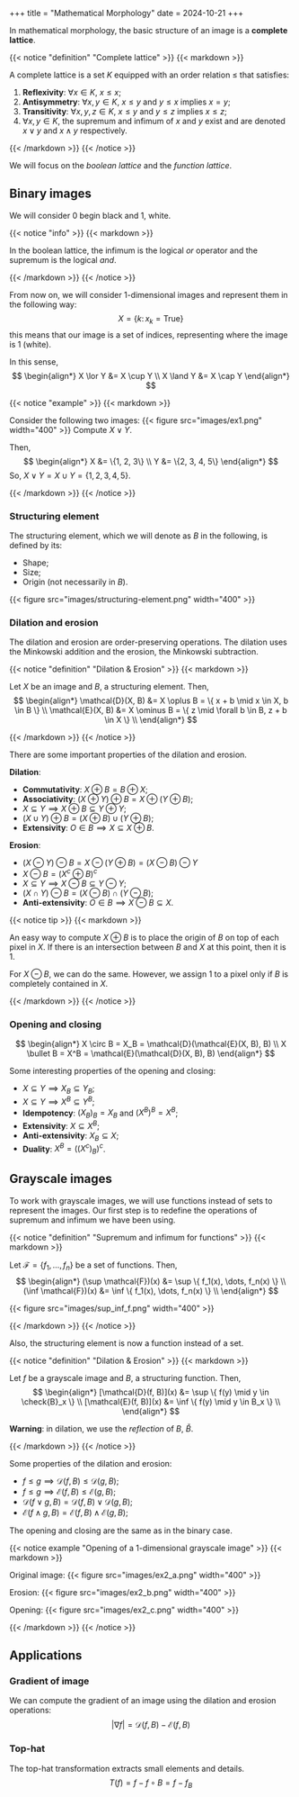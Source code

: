 +++
title = "Mathematical Morphology"
date = 2024-10-21
+++

In mathematical morphology, the basic structure of an image is a **complete lattice**.

{{< notice "definition" "Complete lattice" >}}
{{< markdown >}}

A complete lattice is a set $K$ equipped with an order relation $\leq$ that satisfies:

1. **Reflexivity**: $\forall x \in K$, $x \leq x$;
2. **Antisymmetry**: $\forall x, y \in K$, $x \leq y$ and $y \leq x$ implies $x = y$;
3. **Transitivity**: $\forall x, y, z \in K$, $x \leq y$ and $y \leq z$ implies $x \leq z$;
4. $\forall x, y \in K$, the supremum and infimum of $x$ and $y$ exist and are denoted $x \lor y$ and $x \land y$ respectively.

{{< /markdown >}}
{{< /notice >}}

We will focus on the *boolean lattice* and the *function lattice*.

## Binary images

We will consider 0 begin black and 1, white.

{{< notice "info" >}}
{{< markdown >}}

In the boolean lattice, the infimum is the logical *or* operator and the supremum is the logical *and*.

{{< /markdown >}}
{{< /notice >}}

From now on, we will consider 1-dimensional images and represent them in the following way:
$$
X = \{k \colon x_k = \mathrm{True}\}
$$
this means that our image is a set of indices, representing where the image is 1 (white).

In this sense,
$$
\begin{align*}
X \lor Y &= X \cup Y \\
X \land Y &= X \cap Y
\end{align*}
$$

{{< notice "example" >}}
{{< markdown >}}

Consider the following two images:
{{< figure src="images/ex1.png" width="400" >}}
Compute $X \lor Y$.

Then,
$$
\begin{align*}
X &= \{1, 2, 3\} \\
Y &= \{2, 3, 4, 5\}
\end{align*}
$$
So, $X \lor Y = X \cup Y = \{1, 2, 3, 4, 5\}$.

{{< /markdown >}}
{{< /notice >}}

### Structuring element

The structuring element, which we will denote as $B$ in the following, is defined by its:
- Shape;
- Size;
- Origin (not necessarily in $B$).

{{< figure src="images/structuring-element.png" width="400" >}}

### Dilation and erosion

The dilation and erosion are order-preserving operations.
The dilation uses the Minkowski addition and the erosion, the Minkowski subtraction.

{{< notice "definition" "Dilation & Erosion" >}}
{{< markdown >}}

Let $X$ be an image and $B$, a structuring element.
Then,
$$
\begin{align*}
\mathcal{D}(X, B) &= X \oplus B = \{ x + b \mid x \in X, b \in B \} \\
\mathcal{E}(X, B) &= X \ominus B = \{ z \mid \forall b \in B, z + b \in X \} \\
\end{align*}
$$

{{< /markdown >}}
{{< /notice >}}

There are some important properties of the dilation and erosion.

**Dilation**:
- **Commutativity**: $X \oplus B = B \oplus X$;
- **Associativity**: $(X \oplus Y) \oplus B = X \oplus (Y \oplus B)$;
- $X \subseteq Y \implies X \oplus B \subseteq Y \oplus Y$;
- $(X \cup Y) \oplus B = (X \oplus B) \cup (Y \oplus B)$;
- **Extensivity**: $O \in B \implies X \subseteq X \oplus B$.

**Erosion**:
- $(X \ominus Y) \ominus B = X \ominus (Y \oplus B) = (X \ominus B) \ominus Y$
- $X \ominus B = (X^c \oplus B)^c$
- $X \subseteq Y \implies X \ominus B \subseteq Y \ominus Y$;
- $(X \cap Y) \ominus B = (X \ominus B) \cap (Y \ominus B)$;
- **Anti-extensivity**: $O \in B \implies X \ominus B \subseteq X$.

{{< notice tip >}}
{{< markdown >}}

An easy way to compute $X \oplus B$ is to place the origin of $B$ on top of each pixel in $X$.
If there is an intersection between $B$ and $X$ at this point, then it is 1.

For $X \ominus B$, we can do the same. However, we assign 1 to a pixel only if $B$ is completely contained in $X$.

{{< /markdown >}}
{{< /notice >}}

### Opening and closing

$$
\begin{align*}
X \circ B = X_B = \mathcal{D}(\mathcal{E}(X, B), B) \\
X \bullet B = X^B = \mathcal{E}(\mathcal{D}(X, B), B)
\end{align*}
$$

Some interesting properties of the opening and closing:

- $X \subseteq Y \implies X_B \subseteq Y_B$;
- $X \subseteq Y \implies X^B \subseteq Y^B$;
- **Idempotency**: $(X_B)_B = X_B$ and $(X^B)^B = X^B$;
- **Extensivity**: $X \subseteq X^B$;
- **Anti-extensivity**: $X_B \subseteq X$;
- **Duality**: $X^B = ((X^c)_B)^c$.

## Grayscale images

To work with grayscale images, we will use functions instead of sets to represent the images.
Our first step is to redefine the operations of supremum and infimum we have been using.

{{< notice "definition" "Supremum and infimum for functions" >}}
{{< markdown >}}

Let $\mathcal{F} = \{f_1, \dots, f_n\}$ be a set of functions.
Then,
$$
\begin{align*}
(\sup \mathcal{F})(x) &= \sup \{ f_1(x), \dots, f_n(x) \} \\
(\inf \mathcal{F})(x) &= \inf \{ f_1(x), \dots, f_n(x) \} \\
\end{align*}
$$

{{< figure src="images/sup_inf_f.png" width="400" >}}

{{< /markdown >}}
{{< /notice >}}

Also, the structuring element is now a function instead of a set.

{{< notice "definition" "Dilation & Erosion" >}}
{{< markdown >}}

Let $f$ be a grayscale image and $B$, a structuring function.
Then,
$$
\begin{align*}
[\mathcal{D}(f, B)](x) &= \sup \{ f(y) \mid y \in \check{B}_x \} \\
[\mathcal{E}(f, B)](x) &= \inf \{ f(y) \mid y \in B_x \} \\
\end{align*}
$$

**Warning**: in dilation, we use the *reflection* of $B$, $\check{B}$.

{{< /markdown >}}
{{< /notice >}}

Some properties of the dilation and erosion:

- $f \leq g \implies \mathcal{D}(f, B) \leq \mathcal{D}(g, B)$;
- $f \leq g \implies \mathcal{E}(f, B) \leq \mathcal{E}(g, B)$;
- $\mathcal{D}(f \lor g, B) = \mathcal{D}(f, B) \lor \mathcal{D}(g, B)$;
- $\mathcal{E}(f \land g, B) = \mathcal{E}(f, B) \land \mathcal{E}(g, B)$;

The opening and closing are the same as in the binary case.

{{< notice example "Opening of a 1-dimensional grayscale image" >}}
{{< markdown >}}

Original image:
{{< figure src="images/ex2_a.png" width="400" >}}

Erosion:
{{< figure src="images/ex2_b.png" width="400" >}}

Opening:
{{< figure src="images/ex2_c.png" width="400" >}}

{{< /markdown >}}
{{< /notice >}}

## Applications

### Gradient of image
We can compute the gradient of an image using the dilation and erosion operations:
$$
| \nabla f | = \mathcal{D}(f, B) - \mathcal{E}(f, B)
$$

### Top-hat

The top-hat transformation extracts small elements and details.
$$
T(f) = f - f \circ B = f - f_B
$$
